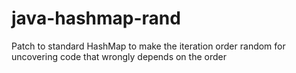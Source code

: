 # java-hashmap-rand
Patch to standard HashMap to make the iteration order random for uncovering code that wrongly depends on the order
